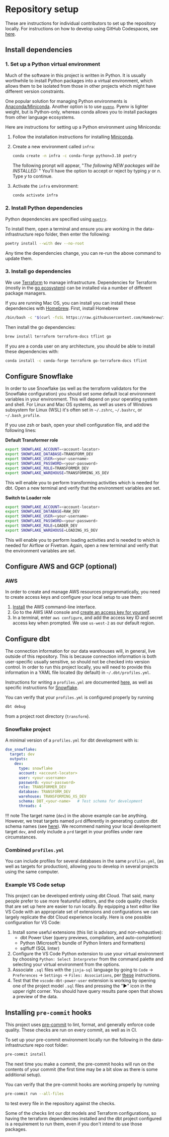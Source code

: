 # Repository setup

These are instructions for individual contributors to set up the repository locally.
For instructions on how to develop using GitHub Codespaces, see [here](./codespaces.md).

## Install dependencies

### 1. Set up a Python virtual environment

Much of the software in this project is written in Python.
It is usually worthwhile to install Python packages into a virtual environment,
which allows them to be isolated from those in other projects which might have different version constraints.

One popular solution for managing Python environments is [Anaconda/Miniconda](https://docs.conda.io/en/latest/miniconda.html).
Another option is to use [`pyenv`](https://github.com/pyenv/pyenv).
Pyenv is lighter weight, but is Python-only, whereas conda allows you to install packages from other language ecosystems.

Here are instructions for setting up a Python environment using Miniconda:

1. Follow the installation instructions for installing [Miniconda](https://docs.conda.io/en/latest/miniconda.html#system-requirements).
2. Create a new environment called `infra`:
   ```bash
   conda create -n infra -c conda-forge python=3.10 poetry
   ```

   The following pronpt will appear, "_The following NEW packages will be INSTALLED:_ "
   You'll have the option to accept or reject by typing _y_ or _n_. Type _y_ to continue.
3. Activate the `infra` environment:
   ```bash
   conda activate infra
   ```

### 2. Install Python dependencies

Python dependencies are specified using [`poetry`](https://python-poetry.org/).

To install them, open a terminal and ensure you are working in the data-infrastructure repo folder, then enter the following:

```bash
poetry install --with dev --no-root
```

Any time the dependencies change, you can re-run the above command to update them.

### 3. Install go dependencies

We use [Terraform](https://www.terraform.io/) to manage infrastructure.
Dependencies for Terraform (mostly in the [go ecosystem](https://go.dev/))
can be installed via a number of different package managers.

If you are running Mac OS, you can install you can install these dependencies with [Homebrew](https://brew.sh/).
First, install Homebrew

```bash
/bin/bash -c "$(curl -fsSL https://raw.githubusercontent.com/Homebrew/install/HEAD/install.sh)"
```

Then install the go dependencies:

```bash
brew install terraform terraform-docs tflint go
```

If you are a conda user on any architecture, you should be able to install these dependencies with:

```bash
conda install -c conda-forge terraform go-terraform-docs tflint
```

## Configure Snowflake

In order to use Snowflake (as well as the terraform validators for the Snowflake configuration)
you should set some default local environment variables in your environment.
This will depend on your operating system and shell. For Linux and Mac OS systems,
as well as users of Windows subsystem for Linux (WSL) it's often set in
`~/.zshrc`, `~/.bashrc`, or `~/.bash_profile`.

If you use zsh or bash, open your shell configuration file, and add the following lines:

**Default Transformer role**

```bash
export SNOWFLAKE_ACCOUNT=<account-locator>
export SNOWFLAKE_DATABASE=TRANSFORM_DEV
export SNOWFLAKE_USER=<your-username>
export SNOWFLAKE_PASSWORD=<your-password>
export SNOWFLAKE_ROLE=TRANSFORMER_DEV
export SNOWFLAKE_WAREHOUSE=TRANSFORMING_XS_DEV
```

This will enable you to perform transforming activities which is needed for dbt.
Open a new terminal and verify that the environment variables are set.

**Switch to Loader role**

```bash
export SNOWFLAKE_ACCOUNT=<account-locator>
export SNOWFLAKE_DATABASE=RAW_DEV
export SNOWFLAKE_USER=<your-username>
export SNOWFLAKE_PASSWORD=<your-password>
export SNOWFLAKE_ROLE=LOADER_DEV
export SNOWFLAKE_WAREHOUSE=LOADING_XS_DEV
```

This will enable you to perform loading activities and is needed to which is needed for Airflow or Fivetran.
Again, open a new terminal and verify that the environment variables are set.

## Configure AWS and GCP (optional)

### AWS

In order to create and manage AWS resources programmatically,
you need to create access keys and configure your local setup to use them:

1. [Install](https://docs.aws.amazon.com/cli/latest/userguide/getting-started-install.html) the AWS command-line interface.
1. Go to the AWS IAM console and [create an access key for yourself](https://docs.aws.amazon.com/IAM/latest/UserGuide/id_credentials_access-keys.html#Using_CreateAccessKey).
1. In a terminal, enter `aws configure`, and add the access key ID and secret access key when prompted. We use `us-west-2` as our default region.

## Configure dbt

The connection information for our data warehouses will,
in general, live outside of this repository.
This is because connection information is both user-specific usually sensitive,
so should not be checked into version control.
In order to run this project locally, you will need to provide this information
in a YAML file located (by default) in `~/.dbt/profiles.yml`.

Instructions for writing a `profiles.yml` are documented
[here](https://docs.getdbt.com/docs/get-started/connection-profiles),
as well as specific instructions for
[Snowflake](https://docs.getdbt.com/reference/warehouse-setups/snowflake-setup).

You can verify that your `profiles.yml` is configured properly by running

```bash
dbt debug
```

from a project root directory (`transform`).

### Snowflake project

A minimal version of a `profiles.yml` for dbt development with is:

```yml
dse_snowflake:
  target: dev
  outputs:
    dev:
      type: snowflake
      account: <account-locator>
      user: <your-username>
      password: <your-password>
      role: TRANSFORMER_DEV
      database: TRANSFORM_DEV
      warehouse: TRANSFORMING_XS_DEV
      schema: DBT_<your-name>   # Test schema for development
      threads: 4
```

!!! note
    The target name (`dev`) in the above example can be anything.
    However, we treat targets named `prd` differently in generating
    custom dbt schema names (see [here](./dbt.md#custom-schema-names)).
    We recommend naming your local development target `dev`, and only
    include a `prd` target in your profiles under rare circumstances.


### Combined `profiles.yml`

You can include profiles for several databases in the same `profiles.yml`,
(as well as targets for production), allowing you to develop in several projects
using the same computer.

### Example VS Code setup

This project can be developed entirely using dbt Cloud.
That said, many people prefer to use more featureful editors,
and the code quality checks that are set up here are easier to run locally.
By equipping a text editor like VS Code with an appropriate set of extensions and configurations
we can largely replicate the dbt Cloud experience locally.
Here is one possible configuration for VS Code:

1. Install some useful extensions (this list is advisory, and non-exhaustive):
    * dbt Power User (query previews, compilation, and auto-completion)
    * Python (Microsoft's bundle of Python linters and formatters)
    * sqlfluff (SQL linter)
1. Configure the VS Code Python extension to use your virtual environment by choosing `Python: Select Interpreter` from the command palette and selecting your virtual environment from the options.
1. Associate `.sql` files with the `jinja-sql` language by going to `Code` -> `Preferences` -> `Settings` -> `Files: Associations`, per [these](https://github.com/innoverio/vscode-dbt-power-user#associate-your-sql-files-the-jinja-sql-language) instructions.
1. Test that the `vscode-dbt-power-user` extension is working by opening one of the project model `.sql` files and pressing the "▶" icon in the upper right corner. You should have query results pane open that shows a preview of the data.

## Installing `pre-commit` hooks

This project uses [pre-commit](https://pre-commit.com/) to lint, format,
and generally enforce code quality. These checks are run on every commit,
as well as in CI.

To set up your pre-commit environment locally run the following in the data-infrastructure repo root folder:

```bash
pre-commit install
```

The next time you make a commit, the pre-commit hooks will run on the contents of your commit
(the first time may be a bit slow as there is some additional setup).

You can verify that the pre-commit hooks are working properly by running

```bash
pre-commit run --all-files
```
to test every file in the repository against the checks.

Some of the checks lint our dbt models and Terraform configurations,
so having the terraform dependencies installed and the dbt project configured
is a requirement to run them, even if you don't intend to use those packages.
